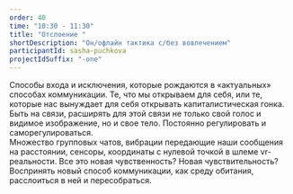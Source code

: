 ```yaml
---
order: 40
time: "10:30 - 11:30"
title: "Отслоение "
shortDescription: "Он/офлайн тактика с/без вовлечением"
participantId: sasha-puchkova
projectIdSuffix: "-one"
---
```


Cпособы входа и исключения, которые рождаются в «актуальных» способах коммуникации.
Те, что мы открываем для себя, или те, которые нас вынуждает для себя открывать капиталистическая гонка.  Быть на связи, расширять для этой связи не только свой голос и видимое изображение, но и свое тело. Постоянно регулировать и саморегулироваться.  
Множество групповых чатов, вибрации передающие наши сообщения на расстоянии, сенсоры, координаты с нулевой точкой в шлеме vr-реальности. Все это новая чувственность? Новая чувствительность?
 Воспринять новый способ коммуникации, как среду обитания, расслоиться в ней и пересобраться.
